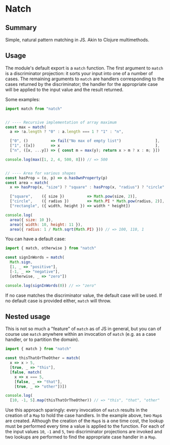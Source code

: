 # Natch

## Summary

Simple, natural pattern matching in JS. Akin to Clojure multimethods.

## Usage

The module's default export is a `match` function. The first argument to `match` is a discriminator projection: it sorts your input into one of a number of cases. The remaining arguments to `match` are handlers corresponding to the cases returned by the discriminator; the handler for the appropriate case will be applied to the input value and the result returned.

Some examples:

```js
import match from "natch"


// ---- Recursive implementation of array maximum
const max = match(
  a => !a.length ? "0" : a.length === 1 ? "1" : "n",

  ["0", ()          => fail("No max of empty list")               ],
  ["1", ([x])       => x                                          ],
  ["n", ([x, ...y]) => { const m = max(y); return x > m ? x : m; }])

console.log(max([1, 2, 4, 500, 8])) // => 500


// ---- Area for various shapes
const hasProp = (o, p) => o.hasOwnProperty(p)
const area = match(
  x => hasProp(x, "size") ? "square" : hasProp(x, "radius") ? "circle" : "rectangle",

  ["square",    ({ size })          => Math.pow(size, 2)],
  ["circle",    ({ radius })        => Math.PI * Math.pow(radius, 2)],
  ["rectangle", ({ width, height }) => width * height])

console.log(
  area({ size: 10 }),
  area({ width: 10, height: 11 }),
  area({ radius: 1 / Math.sqrt(Math.PI) })) // => 100, 110, 1
```

You can have a default case:

```js
import { match, otherwise } from "natch"

const signInWords = match(
  Math.sign,
  [1, _ => "positive"],
  [-1, _ => "negative"],
  [otherwise, _ => "zero"])

console.log(signInWords(0)) // => "zero"
```

If no case matches the discriminator value, the default case will be used. If no default case is provided either, `match` will throw.

## Nested usage
This is not so much a "feature" of `match` as of JS in general, but you can of course use `match` anywhere within an invocation of `match` (e.g. as a case handler, or to partition the domain).

```js
import { match } from "natch"

const thisThatOrTheOther = match(
  x => x > 5,
  [true, _ => "this"],
  [false, match(
    x => x === 5,
    [false, _ => "that"],
    [true, _ => "other"])])

console.log(
  [10, -1, 5].map(thisThatOrTheOther)) // => "this", "that", "other"
```

Use this approach sparingly: every invocation of `match` results in the creation of a `Map` to hold the case handlers. In the example above, two `Map`s are created. Although the creation of the `Map`s is a one time cost, the lookup must be performed every time a value is applied to the function. For each of the input values `10`, `-1` and `5`, two discriminator projections are invoked and two lookups are performed to find the appropriate case handler in a `Map`.
